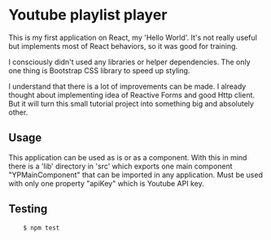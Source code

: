 # Youtube playlist player

This is my first application on React, my 'Hello World'. It's not really useful
but implements most of React behaviors, so it was good for training.

I consciously didn't used any libraries or helper dependencies. The only one thing
is Bootstrap CSS library to speed up styling.

I understand that there is a lot of improvements can be made. I already thought about
implementing idea of Reactive Forms and good Http client. But it will turn this small
tutorial project into something big and absolutely other.

## Usage
This application can be used as is or as a component. With this in mind there is a 'lib'
directory in 'src' which exports one main component "YPMainComponent" that can be
imported in any application. Must be used with only one property "apiKey" which is 
Youtube API key.

## Testing

```
    $ npm test
```

